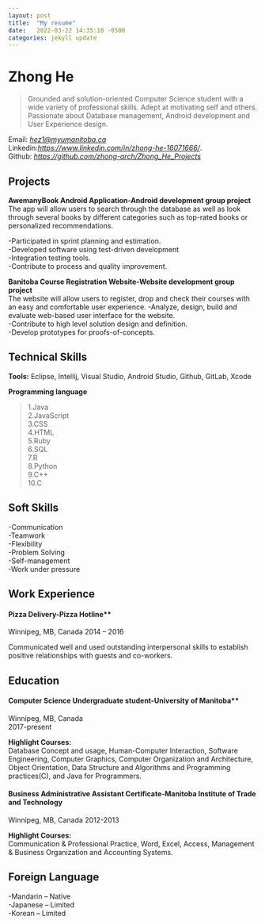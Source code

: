 ```yaml
---
layout: post
title:  "My resume"
date:   2022-03-22 14:35:10 -0500
categories: jekyll update
---
```

# Zhong He

> Grounded and solution-oriented Computer Science student with a wide variety of professional skills. Adept at motivating self and others.
Passionate about Database management, Android development and User Experience design.

Email: *hez1@myumanitoba.ca*  
Linkedin:*https://www.linkedin.com/in/zhong-he-16071666/*.  
Github: *https://github.com/zhong-arch/Zhong_He_Projects*

## Projects
**AwemanyBook Android Application-Android development group project**  
The app will allow users to search through the database as well as look through several books by different categories such as top-rated books or personalized recommendations.

-Participated in sprint planning and estimation.   
-Developed software using test-driven development  
-Integration testing tools.  
-Contribute to process and quality improvement.  

**Banitoba Course Registration Website-Website development group project**  
The website will allow users to register, drop and check their courses with an easy and comfortable user experience.
-Analyze, design, build and evaluate web-based user interface for the website.  
-Contribute to high level solution design and definition.  
-Develop prototypes for proofs-of-concepts.

## Technical Skills
**Tools:**
Eclipse, Intellij, Visual Studio, Android Studio, Github, GitLab, Xcode

**Programming language**
>1.Java  
2.JavaScript  
3.CSS  
4.HTML  
5.Ruby  
6.SQL  
7.R  
8.Python  
9.C++  
10.C

## Soft Skills
-Communication  
-Teamwork  
-Flexibility  
-Problem Solving  
-Self-management  
-Work under pressure

## Work Experience
#### Pizza Delivery-Pizza Hotline**  
Winnipeg, MB, Canada
2014 – 2016

Communicated well and used outstanding interpersonal skills to establish positive relationships with guests and co-workers.

## Education
#### Computer Science Undergraduate student-University of Manitoba**  
Winnipeg, MB, Canada  
2017-present

**Highlight Courses:**  
Database Concept and usage, Human-Computer Interaction, Software Engineering, Computer Graphics, Computer Organization and Architecture, Object Orientation, Data Structure and Algorithms and Programming practices(C), and Java for Programmers.

#### Business Administrative Assistant Certificate-Manitoba Institute of Trade and Technology  
Winnipeg, MB, Canada 
2012-2013

**Highlight Courses:**  
Communication & Professional Practice, Word, Excel, Access, Management & Business Organization and Accounting Systems.

## Foreign Language  
-Mandarin – Native  
-Japanese – Limited  
-Korean – Limited  